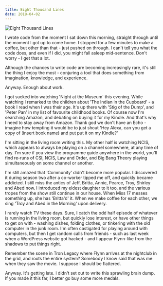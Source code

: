 ```yaml
---
title: Eight Thousand Lines
date: 2018-04-02
---
```


![Eight Thousand Lines](https://source.unsplash.com/DWyRC2juMgs/1600x900)

I wrote code from the moment I sat down this morning, straight through until the moment I got up to come home. I stopped for a few minutes to make a coffee, but other than that - just pushed on through. I can't tell you what the code does, and even if I did, you might fall asleep mid-sentence. Don't worry - I get that a lot.

Although the chances to write code are becoming increasingly rare, it's still the thing I enjoy the most - conjuring a tool that does something from imagination, knowledge, and experience.

Anyway. Enough about work.

I got sucked into watching 'Night at the Museum' this evening. While watching I remarked to the children about 'The Indian in the Cupboard' - a book I read when I was their age. It's up there with 'Stig of the Dump', and 'Peter Pan' in my list of favourite childhood books. Of course now I'm searching Amazon, and debating on buying it for my Kindle. And that's why I need to stay away from Amazon. Thank god we don't have an Echo - imagine how tempting it would be to just shout 'Hey Alexa, can you get a copy of (insert book name) and put put it on my Kindle?'

I'm sitting in the living room writing this. My other half is watching NCIS, which appears to always be playing on a channel somewhere, at any time of day. I'm sure if you view the programme guide anywhere in the world, you'll find re-runs of CSI, NCIS, Law and Order, and Big Bang Theory playing simultaneously on some channel or another.

I'm still amazed that 'Community' didn't become more popular. I discovered it during season two after a co-worker tipped me off, and quickly became addicted. I still miss the antics of Jeff, Britta, Annie, Pearce, Troy, Shirley and Abed now. I introduced my eldest daughter to it too, and the various tropes from the show still continue in our house. When Miss 17 messes something up, she has 'Britta'd' it. When we make coffee for each other, we sing 'Troy and Abed in the Morning' upon delivery.

I rarely watch TV these days. Sure, I catch the odd half episode of whatever is running in the living room, but quickly lose interest, or have other things to get on with - washing dishes, folding clothes, or tinkering with the old computer in the junk room. I'm often castigated for playing around with computers, but then I get random calls from friends - such as last week when a WordPress website got hacked - and I appear Flynn-like from the shadows to put things right.

Remember the scene in Tron Legacy where Flynn arrives at the nightclub in the grid, and roots the entire system? Somebody I know said that was me when they saw the movie. I suppose I should be flattered.

Anyway. It's getting late. I didn't set out to write this sprawling brain dump. If you made it this far, I better go buy some more medals.